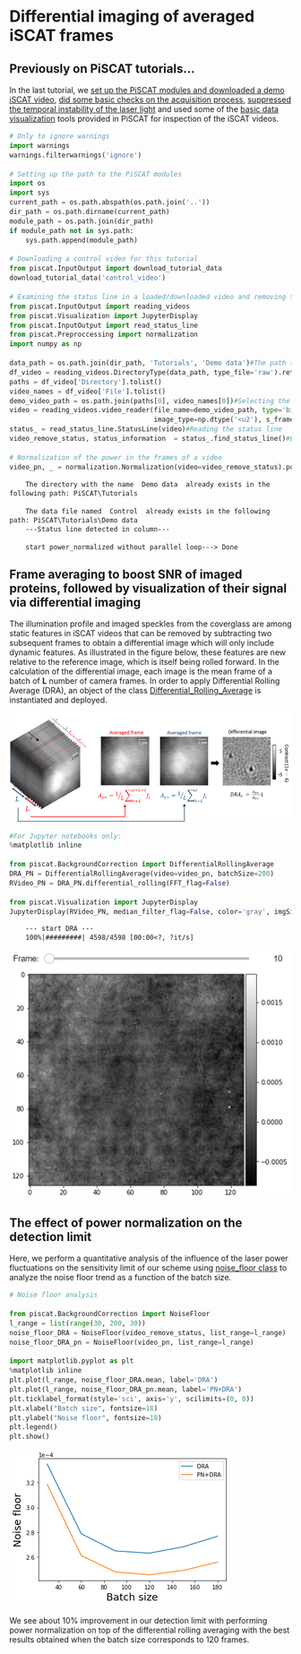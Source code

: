 # Differential imaging of averaged iSCAT frames    

## Previously on PiSCAT tutorials...
In the last tutorial, we [set up the PiSCAT modules and downloaded a demo iSCAT video](
https://piscat.readthedocs.io/en/latest/Tutorial1/Tutorial1.html#setting-up-the-piscat-modules-and-downloading-a-demo-iscat-video), 
[did some basic checks on the acquisition process](https://piscat.readthedocs.io/en/latest/Tutorial1/Tutorial1.html#examining-the-status-line-removing-it), 
[suppressed the temporal instability of the laser light](https://piscat.readthedocs.io/en/latest/Tutorial1/Tutorial1.html#normalization-of-the-power-in-the-frames-of-a-video) 
and used some of the [basic data visualization](https://piscat.readthedocs.io/en/latest/Tutorial1/Tutorial1.html#display-and-inspect-a-loaded-video) tools provided in PiSCAT for inspection of the iSCAT videos.  


```python
# Only to ignore warnings
import warnings
warnings.filterwarnings('ignore')

# Setting up the path to the PiSCAT modules
import os
import sys
current_path = os.path.abspath(os.path.join('..'))
dir_path = os.path.dirname(current_path)
module_path = os.path.join(dir_path)
if module_path not in sys.path:
    sys.path.append(module_path)

# Downloading a control video for this tutorial 
from piscat.InputOutput import download_tutorial_data
download_tutorial_data('control_video')

# Examining the status line in a loaded/downloaded video and removing the line
from piscat.InputOutput import reading_videos
from piscat.Visualization import JupyterDisplay
from piscat.InputOutput import read_status_line
from piscat.Preproccessing import normalization
import numpy as np

data_path = os.path.join(dir_path, 'Tutorials', 'Demo data')#The path to the demo data
df_video = reading_videos.DirectoryType(data_path, type_file='raw').return_df()
paths = df_video['Directory'].tolist()
video_names = df_video['File'].tolist()
demo_video_path = os.path.join(paths[0], video_names[0])#Selecting the first entry in the list
video = reading_videos.video_reader(file_name=demo_video_path, type='binary', img_width=128, img_height=128, 
                                    image_type=np.dtype('<u2'), s_frame=0, e_frame=-1)#Loading the video
status_ = read_status_line.StatusLine(video)#Reading the status line
video_remove_status, status_information  = status_.find_status_line()#Examining the status line & removing it

# Normalization of the power in the frames of a video
video_pn, _ = normalization.Normalization(video=video_remove_status).power_normalized()
```


```lang-none   
    The directory with the name  Demo data  already exists in the following path: PiSCAT\Tutorials
    
    The data file named  Control  already exists in the following path: PiSCAT\Tutorials\Demo data
    ---Status line detected in column---
    
    start power_normalized without parallel loop---> Done
```


## Frame averaging to boost SNR of imaged proteins, followed by visualization of their signal via differential imaging
The illumination profile and imaged speckles from the coverglass are among static features in iSCAT videos that can be removed by subtracting two subsequent frames to obtain a differential image which will only include dynamic features. As illustrated in the figure below, these features are new relative to the reference image, which is itself being rolled forward. In the calculation of the differential image, each image is the mean frame of a batch of **L** number of camera frames. In order to apply Differential Rolling Average (DRA), an object of the class [Differential_Rolling_Average](https://piscat.readthedocs.io/en/latest/code_reference.html#piscat.BackgroundCorrection.DifferentialRollingAverage) is instantiated and deployed.

![](../Fig/DRA.png)


```python
#For Jupyter notebooks only:
%matplotlib inline

from piscat.BackgroundCorrection import DifferentialRollingAverage
DRA_PN = DifferentialRollingAverage(video=video_pn, batchSize=200)
RVideo_PN = DRA_PN.differential_rolling(FFT_flag=False)

from piscat.Visualization import JupyterDisplay
JupyterDisplay(RVideo_PN, median_filter_flag=False, color='gray', imgSizex=5, imgSizey=5, IntSlider_width='500px', step=100)
```


```lang-none    
    --- start DRA ---
    100%|#########| 4598/4598 [00:00<?, ?it/s]
```


![](../Fig/tu2_vid1.png)


## The effect of power normalization on the detection limit 
Here, we perform a quantitative analysis of the influence of the laser power fluctuations on the sensitivity limit of our scheme using [noise_floor class](https://piscat.readthedocs.io/en/latest/code_reference.html#piscat.BackgroundCorrection.NoiseFloor) to analyze the noise floor trend as a function of the batch size.


```python
# Noise floor analysis

from piscat.BackgroundCorrection import NoiseFloor
l_range = list(range(30, 200, 30))
noise_floor_DRA = NoiseFloor(video_remove_status, list_range=l_range)
noise_floor_DRA_pn = NoiseFloor(video_pn, list_range=l_range)

import matplotlib.pyplot as plt
%matplotlib inline
plt.plot(l_range, noise_floor_DRA.mean, label='DRA')
plt.plot(l_range, noise_floor_DRA_pn.mean, label='PN+DRA')
plt.ticklabel_format(style='sci', axis='y', scilimits=(0, 0))
plt.xlabel("Batch size", fontsize=18)
plt.ylabel("Noise floor", fontsize=18)
plt.legend()
plt.show()
```


![](output_7_0.png)
    

We see about 10% improvement in our detection limit with performing power normalization on top of the differential rolling averaging with the best results obtained when the batch size corresponds to 120 frames.
